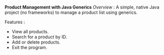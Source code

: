 **Product Management with Java Generics**
*Overview* : 
A simple, native Java project (no frameworks) to manage a product list using generics.

Features :
- View all products.
- Search for a product by ID.
- Add or delete products.
- Exit the program.
